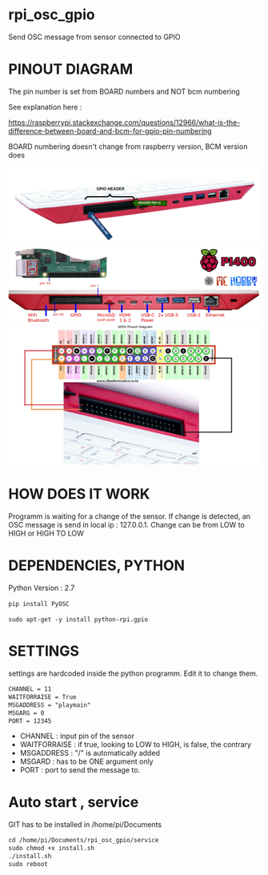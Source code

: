 # rpi_osc_gpio
 Send OSC message from sensor connected to GPIO

# PINOUT DIAGRAM

The pin number is set from BOARD numbers and NOT bcm numbering

See explanation here : 

https://raspberrypi.stackexchange.com/questions/12966/what-is-the-difference-between-board-and-bcm-for-gpio-pin-numbering

BOARD numbering doesn't change from raspberry version, BCM version does

![pinout](img/pinout1.png)
![pinout](img/pinout2.jpg)
![pinout](img/pinout3.jpg)


# HOW DOES IT WORK

Programm is waiting for a change of the sensor. If change is detected, an OSC message is send in local ip : 127.0.0.1.
Change can be from LOW to HIGH or HIGH TO LOW

# DEPENDENCIES, PYTHON

Python Version : 2.7

`pip install PyOSC`

`sudo apt-get -y install python-rpi.gpio`



# SETTINGS

settings are hardcoded inside the python programm. Edit it to change them.

```
CHANNEL = 11
WAITFORRAISE = True
MSGADDRESS = "playmain"
MSGARG = 0 
PORT = 12345
```

* CHANNEL :  input pin of the sensor
* WAITFORRAISE : if true, looking to LOW to HIGH, is false, the contrary
* MSGADDRESS : "/" is automatically added
* MSGARD : has to be ONE argument only
* PORT : port to send the message to.

# Auto start , service

GIT has to be installed in /home/pi/Documents

```
cd /home/pi/Documents/rpi_osc_gpio/service
sudo chmod +x install.sh
./install.sh
sudo reboot
```





